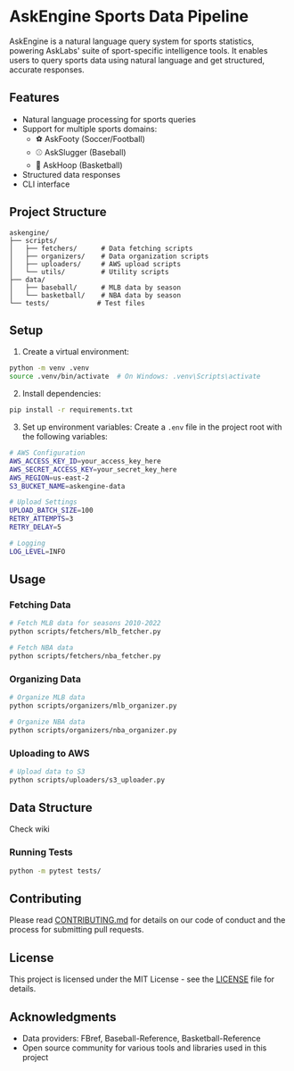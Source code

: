 # AskEngine Sports Data Pipeline

AskEngine is a natural language query system for sports statistics, powering AskLabs' suite of sport-specific intelligence tools. It enables users to query sports data using natural language and get structured, accurate responses.

## Features

- Natural language processing for sports queries
- Support for multiple sports domains:
  - ⚽ AskFooty (Soccer/Football)
  - ⚾ AskSlugger (Baseball)
  - 🏀 AskHoop (Basketball)
- Structured data responses
- CLI interface

## Project Structure

```
askengine/
├── scripts/
│   ├── fetchers/      # Data fetching scripts
│   ├── organizers/    # Data organization scripts
│   ├── uploaders/     # AWS upload scripts
│   └── utils/         # Utility scripts
├── data/
│   ├── baseball/      # MLB data by season
│   └── basketball/    # NBA data by season
└── tests/            # Test files
```

## Setup

1. Create a virtual environment:
```bash
python -m venv .venv
source .venv/bin/activate  # On Windows: .venv\Scripts\activate
```

2. Install dependencies:
```bash
pip install -r requirements.txt
```

3. Set up environment variables:
Create a `.env` file in the project root with the following variables:
```bash
# AWS Configuration
AWS_ACCESS_KEY_ID=your_access_key_here
AWS_SECRET_ACCESS_KEY=your_secret_key_here
AWS_REGION=us-east-2
S3_BUCKET_NAME=askengine-data

# Upload Settings
UPLOAD_BATCH_SIZE=100
RETRY_ATTEMPTS=3
RETRY_DELAY=5

# Logging
LOG_LEVEL=INFO
```

## Usage

### Fetching Data

```bash
# Fetch MLB data for seasons 2010-2022
python scripts/fetchers/mlb_fetcher.py

# Fetch NBA data
python scripts/fetchers/nba_fetcher.py
```

### Organizing Data

```bash
# Organize MLB data
python scripts/organizers/mlb_organizer.py

# Organize NBA data
python scripts/organizers/nba_organizer.py
```

### Uploading to AWS

```bash
# Upload data to S3
python scripts/uploaders/s3_uploader.py
```

## Data Structure

Check wiki

### Running Tests
```bash
python -m pytest tests/
```

## Contributing

Please read [CONTRIBUTING.md](CONTRIBUTING.md) for details on our code of conduct and the process for submitting pull requests.

## License

This project is licensed under the MIT License - see the [LICENSE](LICENSE) file for details.

## Acknowledgments

- Data providers: FBref, Baseball-Reference, Basketball-Reference
- Open source community for various tools and libraries used in this project
